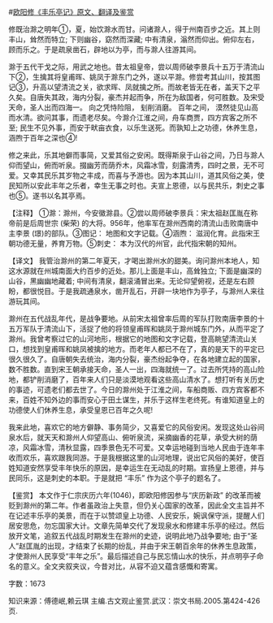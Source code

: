#[欧阳修《丰乐亭记》原文、翻译及鉴赏](https://www.vrrw.net/wx/14138.html)

修既治滁之明年①，夏，始饮滁水而甘。问诸滁人，得于州南百步之近。其上则丰山，耸然而特立; 下则幽谷，窈然而深藏; 中有清泉，滃然而仰出。俯仰左右，顾而乐之。于是疏泉凿石，辟地以为亭，而与滁人往游其间。

滁于五代干戈之际，用武之地也。昔太祖皇帝，尝以周师破李景兵十五万于清流山下②，生擒其将皇甫晖、姚凤于滁东门之外，遂以平滁。修尝考其山川，按其图记③，升高以望清流之关，欲求晖、凤就擒之所。而故老皆无在者，盖天下之平久矣。自唐失其政，海内分裂，豪杰并起而争，所在为敌国者，何可胜数。及宋受天命，圣人出而四海一。 向之凭恃险阻， 刬削消磨。 百年之间， 漠然徒见山高而水清。欲问其事，而遗老尽矣。今滁介江淮之间，舟车商贾，四方宾客之所不至; 民生不见外事，而安于畎亩衣食，以乐生送死。而孰知上之功德，休养生息，涵煦于百年之深也④!

修之来此，乐其地僻而事简，又爱其俗之安闲。既得斯泉于山谷之间，乃日与滁人仰而望山，俯而听泉。掇幽芳而荫乔木，风霜冰雪，刻露清秀，四时之景，无不可爱。又幸其民乐其岁物之丰成，而喜与予游也。因为本其山川，道其风俗之美，使民知所以安此丰年之乐者，幸生无事之时也。夫宣上恩德，以与民共乐，刺史之事也⑤。遂书以名其亭焉。



【注释】 ①滁：滁州，今安徽滁县。②尝以周师破李景兵：宋太祖赵匡胤在称帝前是后周世宗 (柴荣) 的大将。956年，他率军在滁州西南的清流山击败南唐中主李景 (璟)的部队。③图记： 地图和文字记载。④涵煦： 滋润化育。此指宋王朝功德无量，养育万物。⑤刺史： 本为汉代的州官，此代指宋朝的知州。

【译文】 我管治滁州的第二年夏天，才喝出滁州水的甜美。询问滁州本地人，知这水源就在州城南面大约百步的近处。那儿上面是丰山，高耸独立; 下面是幽深的山谷，黑幽幽地藏着; 中间有清泉，翻滚涌冒出来。无论仰望俯视，还是左右顾盼，都很悦目。于是我疏通泉水，凿开乱石，开辟一块地作为亭子，与滁州人来往游玩其间。

滁州在五代战乱年代，是战争要地。从前宋太祖曾率后周的军队打败南唐李景的十五万军队于清流山下，活捉了他的将领皇甫晖和姚凤于滁州城东门外，从而平定了滁州。我曾考察过它的山河地形，根据它的地图和文字记载，登高眺望清流山关口，想找到皇甫晖和姚凤被擒的地方。而老年人都已不在了，真的是天下的平定已很久很久了。自唐朝失去统治，海内分裂，豪杰纷起争夺，在各地建立起的国家，数不胜数。直到宋王朝承接天命，圣人一出，四海就统一了。过去所凭持的高山险地，都铲削消磨了，百年来人们只是淡漠地观看这些高山清水了。想打听有关历史的事迹，可遗老们都去世了。今日的滁州处于江淮之间，车船商贩、四方宾客都不来，百姓不知外边的事而安心于田土谋生，并乐于这样生老终死。有谁知道皇上的功德使人们休养生息，承受皇恩已百年之久呢!

我来此地，喜欢它的地方僻静、事务简少，又喜爱它的风俗安闲。发现这处山谷间泉水后，就天天和滁州人仰望高山、俯听泉流，采摘幽香的花草，承受大树的荫凉，风霜冰雪，清秋显露，四季景色无不可爱。又幸运地碰到当地人民由于连年丰收而欢乐，喜欢跟我同游。于是我根据这里的山河地理，说出它风俗的美好，使百姓知道安然享受丰年快乐的原因，是幸运生在无动乱的时期。宣扬皇上恩德，并与民同乐，这是刺史的本职。于是就把 “丰乐” 作为这个亭子的题名了。

【鉴赏】 本文作于仁宗庆历六年(1046)，即欧阳修因参与“庆历新政” 的改革而被贬到滁州的第二年。作者虽政治上失意，但仍关心国家的改革，因此全文主旨并不在记述丰乐亭的美景，而在于以赞颂皇上功德、人民安乐，婉讽保守派，提醒人们居安思危，勿忘国家大计。文章先简单交代了发现泉水和修建丰乐亭的经过。然后放开文笔，追叙五代战乱时期发生在滁州的史迹，说明此地乃战争要地; 由于“圣人”赵匡胤的出现，才结束了长期的纷乱，并由于宋王朝百余年的休养生息政策，才使滁州人民享受“丰年之乐”。最后描述自己与民忘情山水的快乐，并点明亭子命名的意义。全文夹叙夹议，今昔对比，从容不迫又蕴含感慨和寄寓。

字数：1673

知识来源：傅德岷,赖云琪 主编.古文观止鉴赏.武汉：崇文书局.2005.第424-426页.

